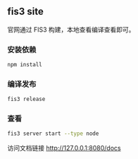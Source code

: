 ## fis3 site

官网通过 FIS3 构建，本地查看编译查看即可。

### 安装依赖

```bash
npm install
```

### 编译发布

```bash
fis3 release
```

### 查看

```bash
fis3 server start --type node
```

访问文档链接 http://127.0.0.1:8080/docs